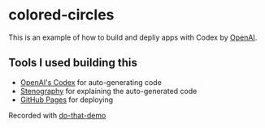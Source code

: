 # colored-circles

This is an example of how to build and depliy apps with Codex by [OpenAI](https://openai.com/).

   


## Tools I used building this
- [OpenAI's Codex](https://openai.com/) for auto-generating code
- [Stenography](https://stenography.dev) for explaining the auto-generated code
- [GitHub Pages](https://docs.github.com/en/pages/getting-started-with-github-pages/about-github-pages) for deploying

Recorded with [do-that-demo](https://github.com/Pisush/do-that-demo/)
